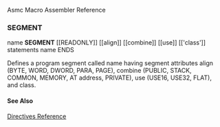 Asmc Macro Assembler Reference

### SEGMENT

name **SEGMENT** [[READONLY]] [[align]] [[combine]] [[use]] [['class']]
   statements
   name ENDS


Defines a program segment called name having segment attributes align (BYTE, WORD, DWORD, PARA, PAGE), combine (PUBLIC, STACK, COMMON, MEMORY, AT address, PRIVATE), use (USE16, USE32, FLAT), and class.

#### See Also

[Directives Reference](readme.md)